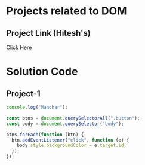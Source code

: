 # Projects related to DOM

## Project Link (Hitesh's)

[Click Here](https://stackblitz.com/edit/dom-project-chaiaurcode?file=index.html)

# Solution Code

## Project-1

```javascript
console.log("Manohar");

const btns = document.querySelectorAll(".button");
const body = document.querySelector("body");

btns.forEach(function (btn) {
  btn.addEventListener("click", function (e) {
    body.style.backgroundColor = e.target.id;
  });
});
```
